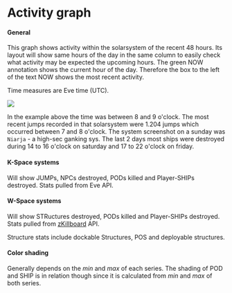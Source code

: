 # Activity graph

#### General
This graph shows activity within the solarsystem of the recent 48 hours. Its layout will show same hours of the day in the same column to easily check what activity may be expected the upcoming hours.
The green NOW annotation shows the current hour of the day.
Therefore the box to the left of the text NOW shows the most recent activity.

Time measures are Eve time (UTC).

<img src="https://raw.githubusercontent.com/Risingson/eedocs/master/docs/images/ssi/act2.png">

In the example above the time was between 8 and 9 o'clock. The most recent jumps recorded in that solarsystem were 1.204 jumps which occurred between 7 and 8 o'clock.
The system screenshot on a sunday was `Niarja` - a high-sec ganking sys. The last 2 days most ships were destroyed during 14 to 16 o'clock on saturday and 17 to 22 o'clock on friday. 

#### K-Space systems
Will show JUMPs, NPCs destroyed, PODs killed and Player-SHIPs destroyed. 
Stats pulled from Eve API.

#### W-Space systems
Will show STRuctures destroyed, PODs killed and Player-SHIPs destroyed. 
Stats pulled from [zKillboard](https://zKillboard.com/) API.

Structure stats include dockable Structures, POS and deployable structures.

#### Color shading
Generally depends on the *min* and *max* of each series. The shading of POD and SHIP is in relation though since it is calculated from *min* and *max* of both series.

<!--stackedit_data:
eyJoaXN0b3J5IjpbMTIzMDM4MzYyOF19
-->